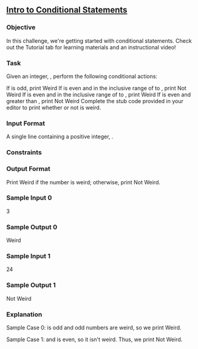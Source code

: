## [Intro to Conditional Statements](https://github.com/srabhayraj/HackerRank-Python-Programming/blob/master/30DaysOfCode/SolutionCode/Day3.md)

### Objective
In this challenge, we're getting started with conditional statements. Check out the Tutorial tab for learning materials and an instructional video!

### Task
Given an integer, , perform the following conditional actions:

If  is odd, print Weird
If  is even and in the inclusive range of  to , print Not Weird
If  is even and in the inclusive range of  to , print Weird
If  is even and greater than , print Not Weird
Complete the stub code provided in your editor to print whether or not  is weird.

### Input Format
A single line containing a positive integer, .

### Constraints

### Output Format
Print Weird if the number is weird; otherwise, print Not Weird.

### Sample Input 0
3

### Sample Output 0
Weird

### Sample Input 1
24

### Sample Output 1
Not Weird

### Explanation

Sample Case 0: 
 is odd and odd numbers are weird, so we print Weird.

Sample Case 1: 
 and  is even, so it isn't weird. Thus, we print Not Weird.

